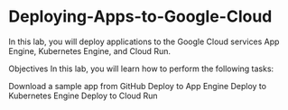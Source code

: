 # Deploying-Apps-to-Google-Cloud
In this lab, you will deploy applications to the Google Cloud services App Engine, Kubernetes Engine, and Cloud Run.


Objectives
In this lab, you will learn how to perform the following tasks:

Download a sample app from GitHub
Deploy to App Engine
Deploy to Kubernetes Engine
Deploy to Cloud Run




